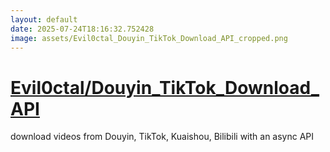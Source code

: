 ```yaml
---
layout: default
date: 2025-07-24T18:16:32.752428
image: assets/Evil0ctal_Douyin_TikTok_Download_API_cropped.png
---
```


# [Evil0ctal/Douyin_TikTok_Download_API](https://github.com/Evil0ctal/Douyin_TikTok_Download_API)

download videos from Douyin, TikTok, Kuaishou, Bilibili with an async API
